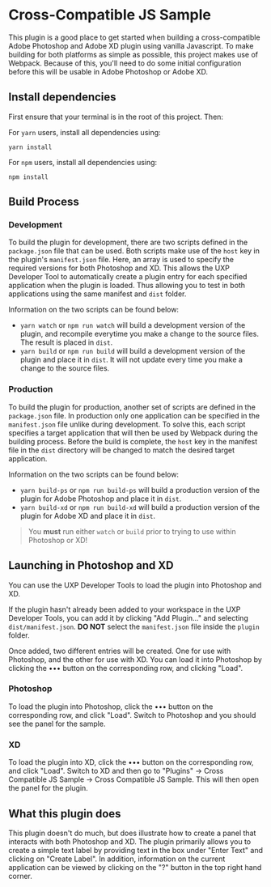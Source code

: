 # Cross-Compatible JS Sample

This plugin is a good place to get started when building a cross-compatible Adobe Photoshop and Adobe XD plugin using vanilla Javascript. To make building for both platforms as simple as possible, this project makes use of Webpack. Because of this, you'll need to do some initial configuration before this will be usable in Adobe Photoshop or Adobe XD.

## Install dependencies

First ensure that your terminal is in the root of this project. Then:

For `yarn` users, install all dependencies using:

```
yarn install
```

For `npm` users, install all dependencies using:

```
npm install
```

## Build Process

### Development

To build the plugin for development, there are two scripts defined in the `package.json` file that can be used. Both scripts make use of the `host` key in the plugin's `manifest.json` file. Here, an array is used to specify the required versions for both Photoshop and XD. This allows the UXP Developer Tool to automatically create a plugin entry for each specified application when the plugin is loaded. Thus allowing you to test in both applications using the same manifest and `dist` folder.

Information on the two scripts can be found below:

- `yarn watch` or `npm run watch` will build a development version of the plugin, and recompile everytime you make a change to the source files. The result is placed in `dist`.
- `yarn build` or `npm run build` will build a development version of the plugin and place it in `dist`. It will not update every time you make a change to the source files.

### Production

To build the plugin for production, another set of scripts are defined in the `package.json` file. In production only one application can be specified in the `manifest.json` file unlike during development. To solve this, each script specifies a target application that will then be used by Webpack during the building process. Before the build is complete, the `host` key in the manifest file in the `dist` directory will be changed to match the desired target application.

 Information on the two scripts can be found below:

- `yarn build-ps` or `npm run build-ps` will build a production version of the plugin for Adobe Photoshop and place it in `dist`.
- `yarn build-xd` or `npm run build-xd` will build a production version of the plugin for Adobe XD and place it in `dist`.

> You **must** run either `watch` or `build` prior to trying to use within Photoshop or XD!

## Launching in Photoshop and XD

You can use the UXP Developer Tools to load the plugin into Photoshop and XD.

If the plugin hasn't already been added to your workspace in the UXP Developer Tools, you can add it by clicking "Add Plugin..." and selecting `dist/manifest.json`. **DO NOT** select the `manifest.json` file inside the `plugin` folder.

Once added, two different entries will be created. One for use with Photoshop, and the other for use with XD. You can load it into Photoshop by clicking the ••• button on the corresponding row, and clicking "Load".

### Photoshop

To load the plugin into Photoshop, click the ••• button on the corresponding row, and click "Load". Switch to Photoshop and you should see the panel for the sample.

### XD

To load the plugin into XD, click the ••• button on the corresponding row, and click "Load". Switch to XD and then go to "Plugins" &rightarrow; Cross Compatible JS Sample &rightarrow; Cross Compatible JS Sample. This will then open the panel for the plugin.

## What this plugin does

This plugin doesn't do much, but does illustrate how to create a panel that interacts with both Photoshop and XD. The plugin primarily allows you to create a simple text label by providing text in the box under "Enter Text" and clicking on "Create Label". In addition, information on the current application can be viewed by clicking on the "?" button in the top right hand corner.
